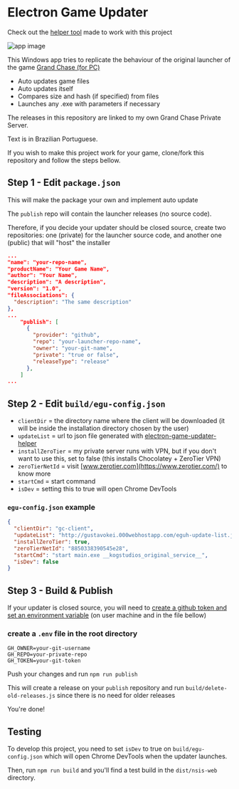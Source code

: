 # Electron Game Updater

Check out the [helper tool](https://github.com/gustavokei/electron-game-updater-helper) made to work with this project

![app image](https://i.imgur.com/8PDZc3N.gif)

This Windows app tries to replicate the behaviour of the original launcher of the game [Grand Chase (for PC)](https://grandchase.fandom.com/wiki/Grand_Chase)

* Auto updates game files
* Auto updates itself
* Compares size and hash (if specified) from files
* Launches any .exe with parameters if necessary

The releases in this repository are linked to my own Grand Chase Private Server.

Text is in Brazilian Portuguese.

If you wish to make this project work for your game, clone/fork this repository and follow the steps bellow.

## Step 1 - Edit `package.json`

This will make the package your own and implement auto update

The `publish` repo will contain the launcher releases (no source code).

Therefore, if you decide your updater should be closed source, create two repositories: one (private) for the launcher source code, and another one (public) that will "host" the installer

```json
...
"name": "your-repo-name",
"productName": "Your Game Name",
"author": "Your Name",
"description": "A description",
"version": "1.0",
"fileAssociations": {
  "description": "The same description"
},
...
    "publish": [
      {
        "provider": "github",
        "repo": "your-launcher-repo-name",
        "owner": "your-git-name",
        "private": "true or false",
        "releaseType": "release"
      },
    ]
...
```

## Step 2 - Edit `build/egu-config.json`

* `clientDir` = the directory name where the client will be downloaded (it will be inside the installation directory chosen by the user)
* `updateList` = url to json file generated with [electron-game-updater-helper](https://github.com/gustavokei/electron-game-updater-helper)
* `installZeroTier` = my private server runs with VPN, but if you don't want to use this, set to false (this installs Chocolatey + ZeroTier VPN)
* `zeroTierNetId` = visit [www.zerotier.com](https://www.zerotier.com/) to know more
* `startCmd` = start command
* `isDev` = setting this to true will open Chrome DevTools

### `egu-config.json` example

```json
{
  "clientDir": "gc-client",
  "updateList": "http://gustavokei.000webhostapp.com/eguh-update-list.json",
  "installZeroTier": true,
  "zeroTierNetId": "8850338390545e28",
  "startCmd": "start main.exe __kogstudios_original_service__",
  "isDev": false
}
```

## Step 3 - Build & Publish

If your updater is closed source, you will need to [create a github token and set an environment variable](https://www.electron.build/auto-update#private-github-update-repo) (on user machine and in the file bellow)

### create a `.env` file in the root directory

```dosini
GH_OWNER=your-git-username
GH_REPO=your-private-repo
GH_TOKEN=your-git-token
```

Push your changes and run `npm run publish`

This will create a release on your `publish` repository and run `build/delete-old-releases.js` since there is no need for older releases

You're done!

## Testing

To develop this project, you need to set `isDev` to true on `build/egu-config.json` which will open Chrome DevTools when the updater launches.

Then, run `npm run build` and you'll find a test build in the `dist/nsis-web` directory.

